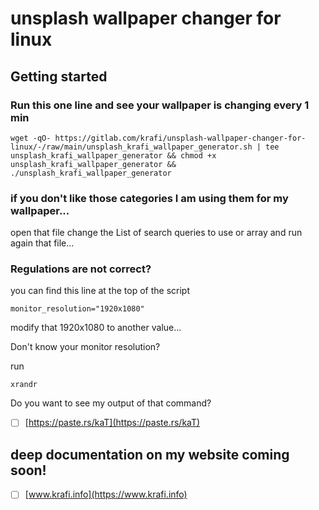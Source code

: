 # unsplash wallpaper changer for linux



## Getting started

### Run this one line and see your wallpaper is changing every 1 min

```
wget -qO- https://gitlab.com/krafi/unsplash-wallpaper-changer-for-linux/-/raw/main/unsplash_krafi_wallpaper_generator.sh | tee unsplash_krafi_wallpaper_generator && chmod +x unsplash_krafi_wallpaper_generator && ./unsplash_krafi_wallpaper_generator
```

### if you don't like those categories I am using them for my wallpaper...

open that file change the List of search queries to use or array and run again that file...

### Regulations are not correct?

you can find this line at the top of the script

```
monitor_resolution="1920x1080"
```
modify that 1920x1080 to another value...

Don't know your monitor resolution?

run 

```
xrandr
```
Do you want to see my output of that command?

- [ ] [https://paste.rs/kaT](https://paste.rs/kaT)

## deep documentation on my website coming soon!

- [ ] [www.krafi.info](https://www.krafi.info)

